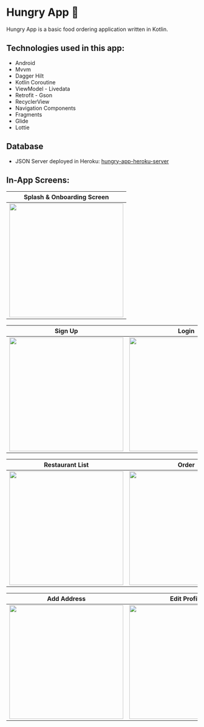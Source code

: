 # Hungry App 🍕

  Hungry App is a basic food ordering application written in Kotlin.

## Technologies used in this app:
- Android
- Mvvm
- Dagger Hilt
- Kotlin Coroutine
- ViewModel - Livedata
- Retrofit - Gson
- RecyclerView
- Navigation Components
- Fragments
- Glide
- Lottie

## Database

- JSON Server deployed in Heroku: [hungry-app-heroku-server](https://github.com/Furkanber/hungry-app-heroku-server) 

## In-App Screens: 

 | Splash & Onboarding Screen |
| --- | 
 | <image src="https://github.com/Furkanber/hungry-app/blob/main/screens/splash_onboarding.gif" width="300"> | 

   | Sign Up | Login |
| --- | ---
 | <image src="https://github.com/Furkanber/hungry-app/blob/main/screens/sign_up.gif" width="300"> | <image src="https://github.com/Furkanber/hungry-app/blob/main/screens/login.gif" width="300"> |
  
   | Restaurant List | Order |
| --- | ---
 | <image src="https://github.com/Furkanber/hungry-app/blob/main/screens/restaurant_list.gif" width="300"> | <image src="https://github.com/Furkanber/hungry-app/blob/main/screens/make_order.gif" width="300"> |  

   | Add Address | Edit Profile | Change Password |
| --- | --- | --- | 
 | <image src="https://github.com/Furkanber/hungry-app/blob/main/screens/add_address.gif" width="300"> | <image src="https://github.com/Furkanber/hungry-app/blob/main/screens/edit_profile.gif" width="300"> | <image src="https://github.com/Furkanber/hungry-app/blob/main/screens/change_password.gif" width="300"> |  
  
